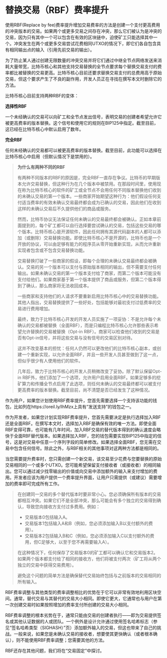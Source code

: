 # 替换交易（RBF）费率提升

使用RBF(Replace by fee)费率提升增加交易费率的方法是创建一个支付更高费用的冲突版本的交易。如果两个或更多交易之间存在冲突，那么它们被认为是冲突的交易，因为只有其中一个可以包含在有效的区块链中，迫使矿工只能选择其中一个。冲突发生在两个或更多交易尝试花费相同UTXO的情况下，即它们各自包含具有相同输出点的输入（引用先前交易的输出）。

为了防止某人通过创建无限数量的冲突交易并将它们通过中继全节点网络发送来消耗大量带宽，比特币核心和其他支持交易替换的全节点要求每个替换交易支付的费率都比被替换的交易更高。比特币核心目前还要求替换交易支付的总费用高于原始交易，但这个要求产生了不良的副作用，开发人员正在寻找在撰写本文时删除它的方法。

比特币核心目前支持两种RBF的变体：&#x20;

**选择性RBF**&#x20;

一个未经确认的交易可以向矿工和全节点发出信号，表明交易的创建者希望允许它被更高费率的版本替换。这个信号和使用它的规则在BIP125中指定。截至目前，这已经在比特币核心中默认启用了数年。&#x20;

**完全RBF**&#x20;

任何未经确认的交易都可以被更高费率的版本替换。截至目前，此功能可以选择在比特币核心中启用（但默认情况下是禁用的）。

> **为什么有两种不同的RBF**
>
> 有两种不同版本的RBF的原因是，完全RBF一直存在争议。比特币的早期版本允许交易替换，但这种行为在几个版本中被禁用。在那段时间里，使用现在称为比特币核心的软件的矿工或全节点不会用任何不同版本替换他们收到的未确认交易的第一个版本。一些商家开始期望这种行为：他们假设任何支付适当费率的有效未确认交易最终都会成为已确认的交易，因此他们在收到这样的未确认交易后不久提供他们的商品或服务。
>
> 然而，比特币协议无法保证任何未确认的交易最终都会被确认。正如本章前面提到的，每个矿工都可以自行选择要尝试确认的交易，包括这些交易的哪个版本。比特币核心是开源软件，因此任何拥有其源代码副本的人都可以添加（或删除）交易替换功能。即使比特币核心不是开源的，比特币也是一个开放的协议，可以由足够有能力的程序员从零开始重新实现，从而允许重新实现者包含或不包含交易替换功能。
>
> 交易替换打破了一些商家的假设，即每个合理的未确认交易最终都会被确认。交易的另一个版本可以支付与原始版本相同的输出，但不需要支付任何输出。如果未确认交易的第一个版本支付给了商家，而第二个版本可能没有支付给他们。如果商家基于第一个版本提供了商品或服务，但第二个版本得到了确认，那么商家将无法收回成本。
>
> 一些商家和支持他们的人请求不要重新启用比特币核心中的交易替换功能。其他人指出，交易替换提供了一些好处，包括能够对最初支付过低费率的交易进行费用增加。
>
> 最终，致力于比特币核心开发的开发人员实施了一项妥协：不是允许每个未确认的交易都被替换（全面RBF），而是只编程比特币核心允许那些表示希望允许替换的交易被替换（Opt-in RBF）。商家可以检查他们收到的交易是否有Opt-in信号，并将这些交易与没有信号的交易区别对待。
>
> 这并不改变基本的担忧：任何人仍然可以更改他们的比特币核心副本，或创建一个重新实现，以允许全面RBF，并且一些开发人员甚至做到了这一点，但似乎很少有人使用他们的软件。
>
> 几年后，致力于比特币核心的开发人员稍微改变了妥协。除了默认保留Opt-in RBF外，他们添加了一个选项，允许用户启用全面RBF。如果足够多的挖矿算力和传播全节点启用了此选项，则任何未确认的交易最终都可以被支付更高费率的版本替换。截至目前，尚不清楚是否已经发生了这种情况。

作为用户，如果您计划使用RBF费率提升，您首先需要选择一个支持该功能的钱包，比如列在https://oreil.ly/IhMzx上具有“发送支持”的钱包之一。

作为开发者，如果您计划实现RBF费率提升，您首先需要决定是执行选择加入RBF还是全面RBF。在撰写本文时，选择加入RBF是确保有效的唯一方法。即使全面RBF变得可靠，也可能有几年时间，加入RBF交易的替代版本得到的确认速度会略快于全面RBF替代版本。如果选择加入RBF，您的钱包需要实现BIP125中指定的信号，这是对交易中任意一个序列字段的简单修改。如果选择全面RBF，您无需在交易中包含任何信号。除此之外，与RBF相关的其他事项对这两种方法都是相同的。

当您需要提升费率时，您只需创建一个新交易，该交易至少花费与您要替换的原始交易相同的一个或多个UTXO。您可能希望保留支付接收者（或接收者）的相同输出。您可以通过减少找零输出的价值或向交易中添加额外的输入来支付增加的费用。开发者应该为用户提供一个费率提升界面，让用户只需提供（或建议）需要增加的费率即可完成所有工作。

> 在创建同一交易的多个替代版本时要非常小心。您必须确保所有版本的交易都相互冲突。如果它们不是全部冲突，那么可能会有多个独立的交易得到确认，导致您向接收方支付过多费用。例如：
>
> * 交易版本0包括输入A。
> * 交易版本1包括输入A和B（例如，您必须添加输入B以支付额外的费用）。
> * 交易版本2包括输入B和C（例如，您必须添加输入C以支付额外的费用，但C足够大，以至于您不再需要输入A）。&#x20;
>
> 在这种情况下，任何保存了交易版本0的矿工都可以确认它和交易版本2。如果两个版本都支付给了相同的接收方，他们将被支付两次（矿工将从两个独立的交易中获得交易费用）。&#x20;
>
> 避免这个问题的简单方法是确保替代交易始终包括与之前版本的交易相同的所有输入。

RBF费率调整与其他类型的费率调整相比的优势在于它可以非常有效地利用区块空间。通常，替代交易与其替代的交易大小相同。即使它更大，它通常也与用户在第一次创建交易时如果按照增加的费率支付所创建的交易大小相同。

 RBF费率调整的根本劣势在于，通常只能由交易的创建者执行——即为交易提供签名或其他认证数据的人或团队。一个例外是设计允许通过使用签名哈希标志（参见“签名哈希类型（SIGHASH）”页）添加额外输入的交易，但这也带来了自己的挑战。一般来说，如果您是未确认交易的接收者，想要使其更快确认（或者根本确认），则不能使用RBF费率调整；您需要其他的方法。

RBF还存在其他问题，我们将在“交易固定”中探讨。
